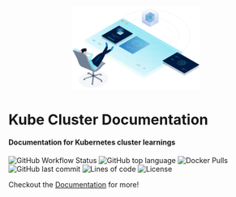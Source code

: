 <div align="center" >
	<img src="https://raw.githubusercontent.com/Fairbanks-io/kube-cluster/8f3dc7210442012baca85c3fd9a51bd2c29c6d36/static/img/main-animated.svg"/ width="50%">
</div>

# Kube Cluster Documentation

#### Documentation for Kubernetes cluster learnings

![GitHub Workflow Status](<https://img.shields.io/github/workflow/status/Fairbanks-io/kube-cluster/Generate%20Documentation?label=Docs>)
![GitHub top language](https://img.shields.io/github/languages/top/Fairbanks-io/kube-cluster.svg)
![Docker Pulls](https://img.shields.io/docker/pulls/fairbanksio/kube-cluster.svg)
![GitHub last commit](https://img.shields.io/github/last-commit/Fairbanks-io/kube-cluster.svg)
![Lines of code](https://img.shields.io/tokei/lines/github/Fairbanks-io/kube-cluster)
![License](https://img.shields.io/github/license/Fairbanks-io/kube-cluster.svg?style=flat)

Checkout the [Documentation](https://fairbanks-io.github.io/kube-cluster/) for more!